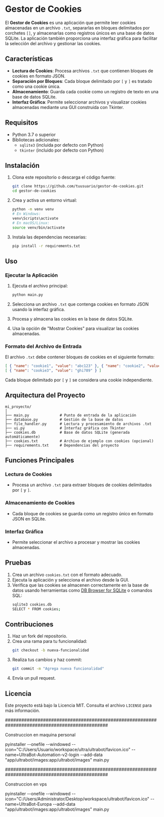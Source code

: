 # Gestor de Cookies

El **Gestor de Cookies** es una aplicación que permite leer cookies almacenadas en un archivo `.txt`, separarlas en bloques delimitados por corchetes `[]`, y almacenarlas como registros únicos en una base de datos SQLite. La aplicación también proporciona una interfaz gráfica para facilitar la selección del archivo y gestionar las cookies.

## Características

- **Lectura de Cookies**: Procesa archivos `.txt` que contienen bloques de cookies en formato JSON.
- **Separación por Bloques**: Cada bloque delimitado por `[` y `]` es tratado como una cookie única.
- **Almacenamiento**: Guarda cada cookie como un registro de texto en una base de datos SQLite.
- **Interfaz Gráfica**: Permite seleccionar archivos y visualizar cookies almacenadas mediante una GUI construida con Tkinter.

## Requisitos

- Python 3.7 o superior
- Bibliotecas adicionales:
  - `sqlite3` (incluida por defecto con Python)
  - `tkinter` (incluido por defecto con Python)

## Instalación

1. Clona este repositorio o descarga el código fuente:
   ```bash
   git clone https://github.com/tuusuario/gestor-de-cookies.git
   cd gestor-de-cookies
   ```

2. Crea y activa un entorno virtual:
   ```bash
   python -m venv venv
   # En Windows:
   venv\Scripts\activate
   # En macOS/Linux:
   source venv/bin/activate
   ```

3. Instala las dependencias necesarias:
   ```bash
   pip install -r requirements.txt
   ```

## Uso

### Ejecutar la Aplicación

1. Ejecuta el archivo principal:
   ```bash
   python main.py
   ```

2. Selecciona un archivo `.txt` que contenga cookies en formato JSON usando la interfaz gráfica.
3. Procesa y almacena las cookies en la base de datos SQLite.
4. Usa la opción de "Mostrar Cookies" para visualizar las cookies almacenadas.

### Formato del Archivo de Entrada
El archivo `.txt` debe contener bloques de cookies en el siguiente formato:

```json
[ { "name": "cookie1", "value": "abc123" }, { "name": "cookie2", "value": "def456" } ]
[ { "name": "cookie3", "value": "ghi789" } ]
```

Cada bloque delimitado por `[` y `]` se considera una cookie independiente.

## Arquitectura del Proyecto

```
mi_proyecto/
│
├── main.py              # Punto de entrada de la aplicación
├── database.py          # Gestión de la base de datos
├── file_handler.py      # Lectura y procesamiento de archivos .txt
├── ui.py                # Interfaz gráfica con Tkinter
├── cookies.db           # Base de datos SQLite (generada automáticamente)
├── cookies.txt          # Archivo de ejemplo con cookies (opcional)
├── requirements.txt     # Dependencias del proyecto
```

## Funciones Principales

### Lectura de Cookies
- Procesa un archivo `.txt` para extraer bloques de cookies delimitados por `[` y `]`.

### Almacenamiento de Cookies
- Cada bloque de cookies se guarda como un registro único en formato JSON en SQLite.

### Interfaz Gráfica
- Permite seleccionar el archivo a procesar y mostrar las cookies almacenadas.

## Pruebas

1. Crea un archivo `cookies.txt` con el formato adecuado.
2. Ejecuta la aplicación y selecciona el archivo desde la GUI.
3. Verifica que las cookies se almacenen correctamente en la base de datos usando herramientas como [DB Browser for SQLite](https://sqlitebrowser.org/) o comandos SQL:
   ```bash
   sqlite3 cookies.db
   SELECT * FROM cookies;
   ```

## Contribuciones

1. Haz un fork del repositorio.
2. Crea una rama para tu funcionalidad:
   ```bash
   git checkout -b nueva-funcionalidad
   ```
3. Realiza tus cambios y haz commit:
   ```bash
   git commit -m "Agrega nueva funcionalidad"
   ```
4. Envía un pull request.

## Licencia

Este proyecto está bajo la Licencia MIT. Consulta el archivo `LICENSE` para más información.

##############################################################################################


Construccion en maquina personal


pyinstaller --onefile --windowed --icon="C:/Users/Usuario/workspace/ultra/ultrabot/favicon.ico" --name=UltraBot-Automation-v2-login --add-data "app/ultrabot/images:app/ultrabot/images" main.py

##############################################################################################

Construccion en vps


pyinstaller --onefile --windowed --icon="C:/Users/Administrator/Desktop/workspace/ultrabot/favicon.ico" --name=UltraBot-Europa --add-data "app/ultrabot/images:app/ultrabot/images" main.py
